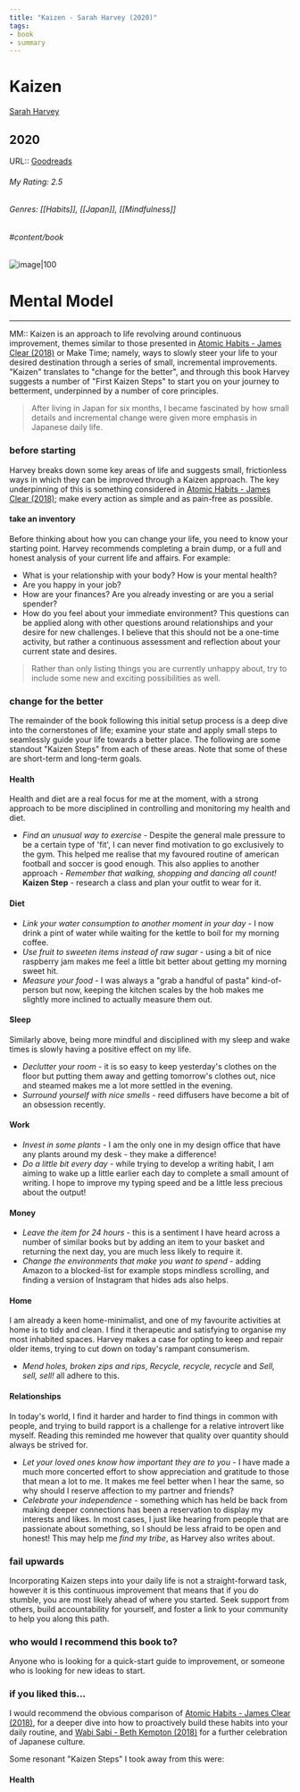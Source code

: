 ```yaml
---
title: "Kaizen - Sarah Harvey (2020)"
tags: 
- book
- summary
---
```

# Kaizen
[Sarah Harvey](notes/Sarah%20Harvey.md)
## 2020
URL:: [Goodreads](https://www.goodreads.com/search?qid=&q=9781615196586)
###### My Rating:  2.5
###### Genres: [[Habits]], [[Japan]], [[Mindfulness]]
###### #content/book 

![image|100](https://books.google.com/books/content?id=56apDwAAQBAJ&printsec=frontcover&img=1&zoom=1&edge=curl&source=gbs_api)

# Mental Model
---
MM:: Kaizen is an approach to life revolving around continuous improvement, themes similar to those presented in [Atomic Habits - James Clear (2018)](notes/Atomic%20Habits%20-%20James%20Clear%20(2018).md) or Make Time; namely, ways to slowly steer your life to your desired destination through a series of small, incremental improvements. "Kaizen" translates to "change for the better", and through this book Harvey suggests a number of "First Kaizen Steps" to start you on your journey to betterment, underpinned by a number of core principles.

> After living in Japan for six months, I became fascinated by how small details and incremental change were given more emphasis in Japanese daily life.

### before starting
Harvey breaks down some key areas of life and suggests small, frictionless ways in which they can be improved through a Kaizen approach. The key underpinning of this is something considered in [Atomic Habits - James Clear (2018)](notes/Atomic%20Habits%20-%20James%20Clear%20(2018).md); make every action as simple and as pain-free as possible.

#### take an inventory
Before thinking about how you can change your life, you need to know your starting point. Harvey recommends completing a brain dump, or a full and honest analysis of your current life and affairs. For example:
 - What is your relationship with your body? How is your mental health?
 - Are you happy in your job?
 - How are your finances? Are you already investing or are you a serial spender?
 - How do you feel about your immediate environment?
This questions can be applied along with other questions around relationships and your desire for new challenges. I believe that this should not be a one-time activity, but rather a continuous assessment and reflection about your current state and desires.

> Rather than only listing things you are currently unhappy about, try to include some new and exciting possibilities as well.

### change for the better
The remainder of the book following this initial setup process is a deep dive into the cornerstones of life; examine your state and apply small steps to seamlessly guide your life towards a better place. The following are some standout "Kaizen Steps" from each of these areas. Note that some of these are short-term and long-term goals.

#### Health
Health and diet are a real focus for me at the moment, with a strong approach to be more disciplined in controlling and monitoring my health and diet.
 - *Find an unusual way to exercise* - Despite the general male pressure to be a certain type of 'fit', I can never find motivation to go exclusively to the gym. This helped me realise that my favoured routine of american football and soccer is good enough. This also applies to another approach - *Remember that walking, shopping and dancing all count!* **Kaizen Step** - research a class and plan your outfit to wear for it.

#### Diet
 - *Link your water consumption to another moment in your day* - I now drink a pint of water while waiting for the kettle to boil for my morning coffee.
 - *Use fruit to sweeten items instead of raw sugar* - using a bit of nice raspberry jam makes me feel a little bit better about getting my morning sweet hit.
 - *Measure your food* - I was always a "grab a handful of pasta" kind-of-person but now, keeping the kitchen scales by the hob makes me slightly more inclined to actually measure them out.

#### Sleep
Similarly above, being more mindful and disciplined with my sleep and wake times is slowly having a positive effect on my life.
 - *Declutter your room* - it is so easy to keep yesterday's clothes on the floor but putting them away and getting tomorrow's clothes out, nice and steamed makes me a lot more settled in the evening.
 - *Surround yourself with nice smells* - reed diffusers have become a bit of an obsession recently.

#### Work
 - *Invest in some plants* - I am the only one in my design office that have any plants around my desk - they make a difference!
 - *Do a little bit every day* - while trying to develop a writing habit, I am aiming to wake up a little earlier each day to complete a small amount of writing. I hope to improve my typing speed and be a little less precious about the output!

#### Money
 - *Leave the item for 24 hours* - this is a sentiment I have heard across a number of similar books but by adding an item to your basket and returning the next day, you are much less likely to require it.
 - *Change the environments that make you want to spend* - adding Amazon to a blocked-list for example stops mindless scrolling, and finding a version of Instagram that hides ads also helps.

#### Home
I am already a keen home-minimalist, and one of my favourite activities at home is to tidy and clean. I find it therapeutic and satisfying to organise my most inhabited spaces. Harvey makes a case for opting to keep and repair older items, trying to cut down on today's rampant consumerism.
 - *Mend holes, broken zips and rips*, *Recycle, recycle, recycle* and *Sell, sell, sell!* all adhere to this.

#### Relationships
In today's world, I find it harder and harder to find things in common with people, and trying to build rapport is a challenge for a relative introvert like myself. Reading this reminded me however that quality over quantity should always be strived for.
 - *Let your loved ones know how important they are to you* - I have made a much more concerted effort to show appreciation and gratitude to those that mean a lot to me. It makes me feel better when I hear the same, so why should I reserve affection to my partner and friends?
 - *Celebrate your independence* - something which has held be back from making deeper connections has been a reservation to display my interests and likes. In most cases, I just like hearing from people that are passionate about something, so I should be less afraid to be open and honest! This may help me *find my tribe*, as Harvey also writes about.

### fail upwards
Incorporating Kaizen steps into your daily life is not a straight-forward task, however it is this continuous improvement that means that if you do stumble, you are most likely ahead of where you started. Seek support from others, build accountability for yourself, and foster a link to your community to help you along this path.

### who would I recommend this book to?
Anyone who is looking for a quick-start guide to improvement, or someone who is looking for new ideas to start.

### if you liked this...
I would recommend the obvious comparison of [Atomic Habits - James Clear (2018)](notes/Atomic%20Habits%20-%20James%20Clear%20(2018).md), for a deeper dive into how to proactively build these habits into your daily routine, and [Wabi Sabi - Beth Kempton (2018)](notes/Wabi%20Sabi%20-%20Beth%20Kempton%20(2018).md) for a further celebration of Japanese culture.




Some resonant "Kaizen Steps" I took away from this were:

#### Health

